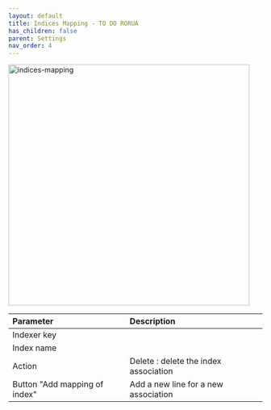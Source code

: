 ```yaml
---
layout: default
title: Indices Mapping - TO DO RORUA
has_children: false
parent: Settings
nav_order: 4
---
```


<img width="478" alt="indices-mapping" src="https://user-images.githubusercontent.com/98949123/155969671-bf1f51d0-bfc6-459e-8b07-c059e45be53f.PNG">

| Parameter    | Description |
|:-------------|:------|
|Indexer key||
|Index name||
|Action|Delete : delete the index association|
|Button "Add mapping of index"|Add a new line for a new association|
